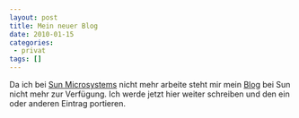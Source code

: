 ```yaml
---
layout: post
title: Mein neuer Blog
date: 2010-01-15
categories:
 - privat
tags: []
---
```

<p>Da ich bei <a href="http://www.sun.com/">Sun Microsystems</a> nicht mehr arbeite steht mir mein <a href="http://www.sun.com/">Blog</a> bei Sun nicht mehr zur Verfügung. 						Ich werde jetzt hier weiter schreiben und den ein oder anderen Eintrag portieren.</p>
